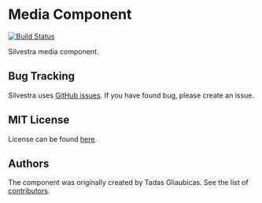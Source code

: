 Media Component
=====

[![Build Status](https://travis-ci.org/Silvestra/Media.svg?branch=master)](https://travis-ci.org/Silvestra/Media)

Silvestra media component.

Bug Tracking
---------

Silvestra uses [GitHub issues](https://github.com/Silvestra/Silvestra/issues). If you have found bug, please create an issue.

MIT License
---------

License can be found [here](https://github.com/Silvestra/Media/blob/master/LICENSE).

Authors
---------

The component was originally created by Tadas Gliaubicas. See the list of [contributors](https://github.com/Silvestra/Media/contributors).


